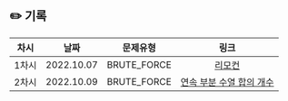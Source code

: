 ## ✏️ 기록   

| 차시  |    날짜    |  문제유형   |                                             링크                                             |
| :---: | :--------: | :---------: | :------------------------------------------------------------------------------------------: |
| 1차시 | 2022.10.07 | BRUTE_FORCE |                        [리모컨](https://www.acmicpc.net/problem/1107)                        |
| 2차시 | 2022.10.09 | BRUTE_FORCE | [연속 부분 수열 합의 개수](https://school.programmers.co.kr/learn/courses/30/lessons/131701) |